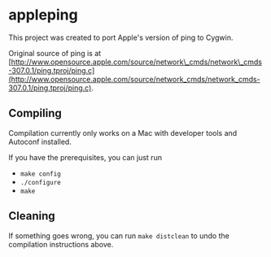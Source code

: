 appleping
=========

This project was created to port Apple's version of ping to Cygwin.

Original source of ping is at [http://www.opensource.apple.com/source/network\_cmds/network\_cmds-307.0.1/ping.tproj/ping.c](http://www.opensource.apple.com/source/network_cmds/network_cmds-307.0.1/ping.tproj/ping.c).

Compiling
---------
Compilation currently only works on a Mac with developer tools and Autoconf installed.

If you have the prerequisites, you can just run
* `make config`
* `./configure`
* `make`

Cleaning
--------
If something goes wrong, you can run `make distclean` to undo the compilation instructions above.
